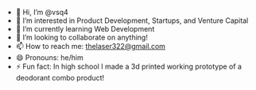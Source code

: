 - 👋 Hi, I’m @vsq4
- 👀 I’m interested in Product Development, Startups, and Venture Capital
- 🌱 I’m currently learning Web Development
- 💞️ I’m looking to collaborate on anything!
- 📫 How to reach me: thelaser322@gmail.com
- 😄 Pronouns: he/him
- ⚡ Fun fact: In high school I made a 3d printed working prototype of a deodorant combo product! 

<!---
vsq4/vsq4 is a ✨ special ✨ repository because its `README.md` (this file) appears on your GitHub profile.
You can click the Preview link to take a look at your changes.
--->
